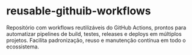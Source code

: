# reusable-githuib-workflows
Repositório com workflows reutilizáveis do GitHub Actions, prontos para automatizar pipelines de build, testes, releases e deploys em múltiplos projetos. Facilita padronização, reuso e manutenção contínua em todo o ecossistema.
